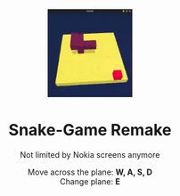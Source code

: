 <div align='center'>
  <img width='30%' src='https://github.com/alaanvv/Image-Database/blob/main/Misc/snakinator.gif?raw=true'>
  
  # Snake-Game Remake

  Not limited by Nokia screens anymore  
    
  Move across the plane: **W, A, S, D**  
  Change plane: **E**
</div>
